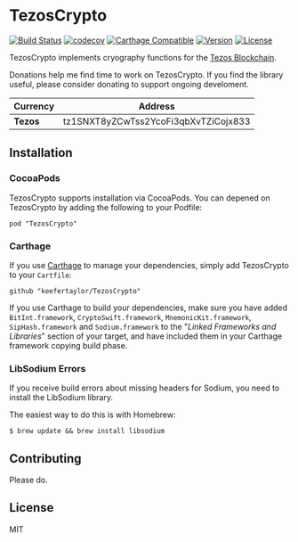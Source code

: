 # TezosCrypto 

[![Build Status](https://travis-ci.org/keefertaylor/TezosCrypto.svg?branch=master)](https://travis-ci.org/keefertaylor/TezosCrypto)
[![codecov](https://codecov.io/gh/keefertaylor/TezosCrypto/branch/master/graph/badge.svg)](https://codecov.io/gh/keefertaylor/TezosCrypto)
[![Carthage Compatible](https://img.shields.io/badge/Carthage-compatible-4BC51D.svg?style=flat)](https://github.com/Carthage/Carthage)
[![Version](https://img.shields.io/cocoapods/v/TezosCrypto.svg?style=flat)](http://cocoapods.org/pods/TezosCrypto)
[![License](https://img.shields.io/cocoapods/l/TezosCrypto.svg?style=flat)](http://cocoapods.org/pods/TezosCrypto)

TezosCrypto implements cryography functions for the [Tezos Blockchain](https://tezos.com).

Donations help me find time to work on TezosCrypto. If you find the library useful, please consider donating to support ongoing develoment.

|Currency| Address |
|---------|---|
| __Tezos__ | tz1SNXT8yZCwTss2YcoFi3qbXvTZiCojx833 |

## Installation

### CocoaPods
TezosCrypto supports installation via CocoaPods. You can depened on TezosCrypto by adding the following to your Podfile:

```
pod "TezosCrypto"
```

### Carthage

If you use [Carthage](https://github.com/Carthage/Carthage) to manage your dependencies, simply add
TezosCrypto to your `Cartfile`:

 ```
github "keefertaylor/TezosCrypto"
```

If you use Carthage to build your dependencies, make sure you have added  `BitInt.framework`, `CryptoSwift.framework`, `MnemonicKit.framework`, `SipHash.framework` and  `Sodium.framework` to the "_Linked Frameworks and Libraries_" section of your target, and have included them in your Carthage framework copying build phase.

### LibSodium Errors

If you receive build errors about missing headers for Sodium, you need to install the LibSodium library.

The easiest way to do this is with Homebrew:

```shell
$ brew update && brew install libsodium
```

## Contributing

Please do.

## License

MIT

